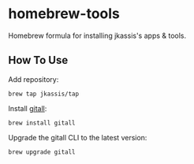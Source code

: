 # homebrew-tools

Homebrew formula for installing jkassis's apps & tools.

## How To Use

Add repository:

```
brew tap jkassis/tap
```

Install [gitall](https://github.com/jkassis/gitall):

```
brew install gitall
```

Upgrade the gitall CLI to the latest version:

```
brew upgrade gitall
```